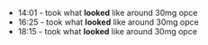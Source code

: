 * 14:01 - took what **looked** like around 30mg opce
* 16:25 - took what **looked** like around 30mg opce
* 18:15 - took what **looked** like around 30mg opce